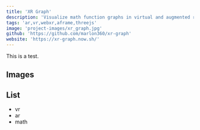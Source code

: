 ```yaml
---
title: 'XR Graph'
description: 'Visualize math function graphs in virtual and augmented reality'
tags: 'ar,vr,webxr,aframe,threejs'
image: 'project-images/xr_graph.jpg'
github: 'https://github.com/marlon360/xr-graph'
website: 'https://xr-graph.now.sh/'
---
```


This is a test.

## Images

## List

- vr
- ar
- math